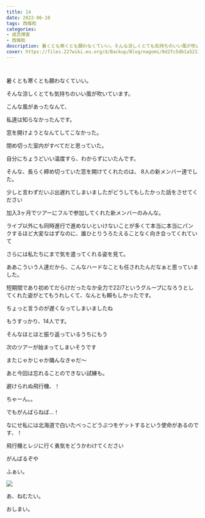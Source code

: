 ```yaml
---
title: 14
date: 2022-06-10
tags: 西條和
categories: 
- 成员博客
- 西條和
description: 暑くとも寒くとも願わなくていい。そんな涼しくとても気持ちのいい風が吹いています。...
cover: https://files.227wiki.eu.org/d/Backup/Blog/nagomi/0d2fc5db1a52116feac688555fcbb.jpg 
---
```


        ﻿


























暑くとも寒くとも願わなくていい。
















そんな涼しくとても気持ちのいい風が吹いています。































こんな風があったなんて、













私達は知らなかったんです。





























窓を開けようとなんてしてこなかった。


















閉め切った室内がすべてだと思っていた。

















自分にちょうどいい温度すら、わからずにいたんです。




































そんな、長らく締め切っていた窓を開けてくれたのは、
8人の新メンバー達でした。




































少しと言わずだいぶ出遅れてしまいましたがどうしてもしたかった話をさせてください























加入3ヶ月でツアーにフルで参加してくれた新メンバーのみんな。















ライブ以外にも同時進行で進めないといけないことが多くて本当に本当にパンクするほど大変なはずなのに、誰ひとりうろたえることなく向き合ってくれていて

さらには私たちにまで気を遣ってくれる姿を見て。
















ああこういう人達だから、こんなハードなことも任されたんだなぁと思っていました。

















短期間であり初めてだらけだったなか全力で22/7というグループになろうとしてくれた姿がとてもうれしくて、なんとも頼もしかったです。































ちょっと言うのが遅くなってしまいましたね





















もうすっかり、14人です。






















そんなほとほと振り返っているうちにもう

次のツアーが始まってしまいそうです

















またじゃかじゃか踊んなきゃだ〜

















あと今回は忘れることのできない試練も。













避けられぬ飛行機、！
















ちゃーん。。


















でもがんばらねば…！




















なにせ私には北海道で白いたべっこどうぶつをゲットするという使命があるのです、！



















飛行機とレジに行く勇気をどうかわけてください


























がんばるぞや


















ふぁい。


![](https://files.227wiki.eu.org/d/Backup/Blog/nagomi/0d2fc5db1a52116feac688555fcbb.jpg)



















あ、ねむたい。




















おしまい。


